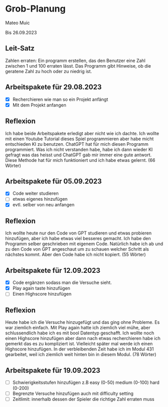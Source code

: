 # Grob-Planung

Mateo Muic

Bis 26.09.2023

## Leit-Satz

Zahlen erraten: Ein programm erstellen, das den Benutzer eine Zahl zwischen 1 und 100 erraten lässt. Das Programm gibt Hinweise, ob die geratene Zahl zu hoch oder zu niedrig ist.

## Arbeitspakete für 29.08.2023
- [x] Recherchieren wie man so ein Projekt anfängt
- [x] Mit dem Projekt anfangen

## Reflexion
Ich habe beide Arbeitspakete erledigt aber nicht wie ich dachte. Ich wollte mit einen Youtube Tutorial dieses Spiel programmieren aber habe micht entschieden KI zu benutzen. ChatGPT hat für mich diesen Programm programmiert. Was ich nicht verstanden habe, habe ich dann wieder KI gefragt was das heisst und ChatGPT gab mir immer eine gute antwort. Diese Methode hat für mich funktioniert und ich habe etwas gelernt. (66 Wörter)

## Arbeitspakete für 05.09.2023

- [x] Code weiter studieren
- [ ] etwas eigenes hinzufügen
- [x] evtl. selber von neu anfangen

## Reflexion
Ich wollte heute nur den Code von GPT studieren und etwas probieren hinzufügen, aber ich habe etwas viel besseres gemacht. Ich habe den Programm selber geschrieben mit eigenem Code. Natürlich habe ich ab und zu 
den Code von GPT angeschaut um zu schauen welcher Schritt als nächstes kommt. Aber den Code habe ich nicht kopiert. (55 Wörter)

## Arbeitspakete für 12.09.2023

- [x] Code ergänzen sodass man die Versuche sieht.
- [x] Play again taste hinzufügen
- [ ] Einen Highscore hinzufügen

## Reflexion 
Heute habe ich die Versuche hinzugefügt und das ging ohne Probleme. Es war ziemlich einfach. Mit Play again hatte ich ziemlich viel mühe, aber schlussendlich habe ich es mit bool Datentyp geschafft. Ich wollte noch einen Highscore hinzufügen aber dann nach etwas recherchieren habe ich gemerkt das es zu kompliziert ist. Vielleicht später mal werde ich einen Highscore hinzufügen. In der verbleibenden Zeit habe ich im Modul 431 gearbeitet, weil ich ziemlich weit hinten bin in diesem Modul. (78 Wörter)

## Arbeitspakete für 19.09.2023

- [ ] Schwierigkeitsstufen hinzufügen z.B easy (0-50) medium (0-100) hard (0-200)
- [ ] Begrenzte Versuche hinzufügen auch mit difficulty setting
- [ ] Zeitlimit: innerhalb dessen der Spieler die richtige Zahl erraten muss
